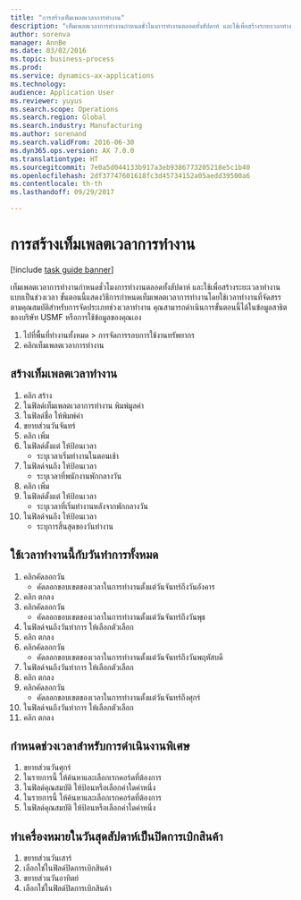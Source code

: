 ```yaml
--- 
title: "การสร้างเท็มเพลตเวลาการทำงาน"
description: "เท็มเพลตเวลาการทำงานกำหนดชั่วโมงการทำงานตลอดทั้งสัปดาห์ และใช้เพื่อสร้างระยะเวลาทำงานแบบเป็นช่วงเวลา"
author: sorenva
manager: AnnBe
ms.date: 03/02/2016
ms.topic: business-process
ms.prod: 
ms.service: dynamics-ax-applications
ms.technology: 
audience: Application User
ms.reviewer: yuyus
ms.search.scope: Operations
ms.search.region: Global
ms.search.industry: Manufacturing
ms.author: sorenand
ms.search.validFrom: 2016-06-30
ms.dyn365.ops.version: AX 7.0.0
ms.translationtype: HT
ms.sourcegitcommit: 7e0a5d044133b917a3eb9386773205218e5c1b40
ms.openlocfilehash: 2df37747601618fc3d45734152a05aedd39500a6
ms.contentlocale: th-th
ms.lasthandoff: 09/29/2017

---
```

# <a name="create-working-time-templates"></a>การสร้างเท็มเพลตเวลาการทำงาน

[!include [task guide banner](../../includes/task-guide-banner.md)]

เท็มเพลตเวลาการทำงานกำหนดชั่วโมงการทำงานตลอดทั้งสัปดาห์ และใช้เพื่อสร้างระยะเวลาทำงานแบบเป็นช่วงเวลา ขั้นตอนนี้แสดงวิธีการกำหนดเท็มเพลตเวลาการทำงานโดยใช้เวลาทำงานที่จัดสรรตามคุณสมบัติสำหรับการจัดประเภทช่วงเวลาทำงาน  คุณสามารถดำเนินการขั้นตอนนี้ได้ในข้อมูลสาธิตของบริษัท USMF หรือการใช้ข้อมูลของคุณเอง

1. ไปที่พื้นที่ทำงานทั้งหมด > การจัดการรอบการใช้งานทรัพยากร 
2. คลิกเท็มเพลตเวลาการทำงาน 

## <a name="create-working-time-template"></a>สร้างเท็มเพลตเวลาทำงาน
1. คลิก สร้าง
2. ในฟิลด์เท็มเพลตเวลาการทำงาน พิมพ์มูลค่า 
3. ในฟิลด์ชื่อ ให้พิมพ์ค่า 
4. ขยายส่วนวันจันทร์ 
5. คลิก เพิ่ม
6. ในฟิลด์ตั้งแต่ ให้ป้อนเวลา
    * ระบุเวลาเริ่มทำงานในตอนเช้า  
7. ในฟิลด์จนถึง ให้ป้อนเวลา 
    * ระบุเวลาที่พนักงานพักกลางวัน  
8. คลิก เพิ่ม
9. ในฟิลด์ตั้งแต่ ให้ป้อนเวลา
    * ระบุเวลาที่เริ่มทำงานหลังจากพักกลางวัน  
10. ในฟิลด์จนถึง ให้ป้อนเวลา 
    * ระบุการสิ้นสุดของวันทำงาน  

## <a name="replicate-working-times-to-all-week-days"></a>ใช้เวลาทำงานนี้กับวันทำการทั้งหมด
1. คลิกคัดลอกวัน
    * คัดลอกขอบเขตของเวลาในการทำงานตั้งแต่วันจันทร์ถึงวันอังคาร  
2. คลิก ตกลง
3. คลิกคัดลอกวัน
    * คัดลอกขอบเขตของเวลาในการทำงานตั้งแต่วันจันทร์ถึงวันพุธ  
4. ในฟิลด์จนถึงวันทำการ ให้เลือกตัวเลือก 
5. คลิก ตกลง
6. คลิกคัดลอกวัน
    * คัดลอกขอบเขตของเวลาในการทำงานตั้งแต่วันจันทร์ถึงวันพฤหัสบดี  
7. ในฟิลด์จนถึงวันทำการ ให้เลือกตัวเลือก 
8. คลิก ตกลง
9. คลิกคัดลอกวัน
    * คัดลอกขอบเขตของเวลาในการทำงานตั้งแต่วันจันทร์ถึงศุกร์  
10. ในฟิลด์จนถึงวันทำการ ให้เลือกตัวเลือก 
11. คลิก ตกลง

## <a name="define-time-slots-for-special-operations"></a>กำหนดช่วงเวลาสำหรับการดำเนินงานพิเศษ
1. ขยายส่วนวันศุกร์
2. ในรายการนี้ ให้ค้นหาและเลือกเรกคอร์ดที่ต้องการ
3. ในฟิลด์คุณสมบัติ ให้ป้อนหรือเลือกค่าใดค่าหนึ่ง
4. ในรายการนี้ ให้ค้นหาและเลือกเรกคอร์ดที่ต้องการ
5. ในฟิลด์คุณสมบัติ ให้ป้อนหรือเลือกค่าใดค่าหนึ่ง 

## <a name="mark-weekend-days-as-closed-for-pickup"></a>ทำเครื่องหมายในวันสุดสัปดาห์เป็นปิดการเบิกสินค้า
1. ขยายส่วนวันเสาร์ 
2. เลือกใช่ในฟิลด์ปิดการเบิกสินค้า 
3. ขยายส่วนวันอาทิตย์ 
4. เลือกใช่ในฟิลด์ปิดการเบิกสินค้า 


